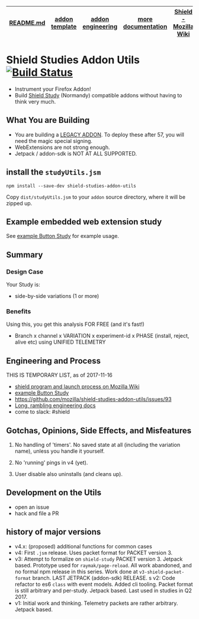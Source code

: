 |[README.md](#)| [addon template][addon-template]|[addon engineering](#engineering-hints)|[more documentation][docs]|[Shield - Mozilla Wiki][shield-wiki]
|-------|---------------|----|---|---|


# Shield Studies Addon Utils [![Build Status](https://travis-ci.org/mozilla/shield-studies-addon-utils.svg?branch=master)](https://travis-ci.org/mozilla/shield-studies-addon-utils)

- Instrument your Firefox Addon!
- Build [Shield Study][shield-wiki] (Normandy) compatible addons without having to think very much.

## What You are Building

- You are building a [LEGACY ADDON](https://developer.mozilla.org/en-US/Add-ons/Legacy_add_ons).  To deploy these after 57, you will need the magic special signing.
- WebExtensions are not strong enough.
- Jetpack / addon-sdk is NOT AT ALL SUPPORTED.


## install the `studyUtils.jsm`

```
npm install --save-dev shield-studies-addon-utils
```

Copy `dist/studyUtils.jsm` to your `addon` source directory, where it will be zipped up.

<!--
## Tutorial and Full Usage

See [addon-template][example Button Study]

[fully worked tutorial - How To Shield Study](./howToShieldStudy.md)
-->

## Example embedded web extension study

See [example Button Study][addon-template] for example usage.

## Summary

### Design Case

Your Study is:

- side-by-side variations (1 or more)

### Benefits

Using this, you get this analysis FOR FREE (and it's fast!)

- Branch x channel x VARIATION x experiment-id x PHASE (install, reject, alive etc) using UNIFIED TELEMETRY



## <span id="engineering-hints">Engineering and Process</span>

THIS IS TEMPORARY LIST, as of 2017-11-16

- [shield program and launch process on Mozilla Wiki][shield-wiki]
- [example Button Study][addon-template]
- https://github.com/mozilla/shield-studies-addon-utils/issues/93
- [Long, rambling engineering docs][docs]
- come to slack:  #shield



## Gotchas, Opinions, Side Effects, and Misfeatures

1.  No handling of 'timers'.  No saved state at all (including the variation name), unless you handle it yourself.

2.  No 'running' pings in v4 (yet).

3.  User disable also uninstalls (and cleans up).

## Development on the Utils

- open an issue
- hack and file a PR


## history of major versions

- v4.x: (proposed)  additional functions for common cases
- v4: First `.jsm` release.  Uses packet format for PACKET version 3.
- v3: Attempt to formalize on `shield-study` PACKET version 3.  Jetpack based.  Prototype used for `raymak/page-reload`.  All work abandoned, and no formal npm release in this series.  Work done at `v3-shield-packet-format` branch.  LAST JETPACK (addon-sdk) RELEASE.
s v2: Code refactor to es6 `class` with event models.  Added cli tooling.  Packet format is still arbitrary and per-study.  Jetpack based.  Last used in studies in Q2 2017.
- v1: Initial work and thinking.  Telemetry packets are rather arbitrary.  Jetpack based.



[addon-template]: https://github.com/mozilla/shield-studies-addon-template

[docs]: ./docs/

[shield-wiki]: https://wiki.mozilla.org/index.php?title=Firefox/Shield
